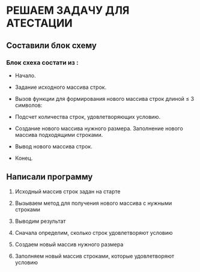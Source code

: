 # РЕШАЕМ ЗАДАЧУ ДЛЯ АТЕСТАЦИИ

## Составили блок схему
### Блок схеха состати из :
* Начало.

* Задание исходного массива строк.

* Вызов функции для формирования нового массива строк длиной ≤ 3 символов:

* Подсчет количества строк, удовлетворяющих условию.

* Создание нового массива нужного размера.
Заполнение нового массива подходящими строками.

* Вывод нового массива строк.

* Конец.


## Написали программу

1. Исходный массив строк задан на старте

2. Вызываем метод для получения нового массива с нужными строками

3. Выводим результат

4. Сначала определим, сколько строк удовлетворяют условию

5. Создаем новый массив нужного размера

6. Заполняем новый массив строками, которые удовлетворяют условию


